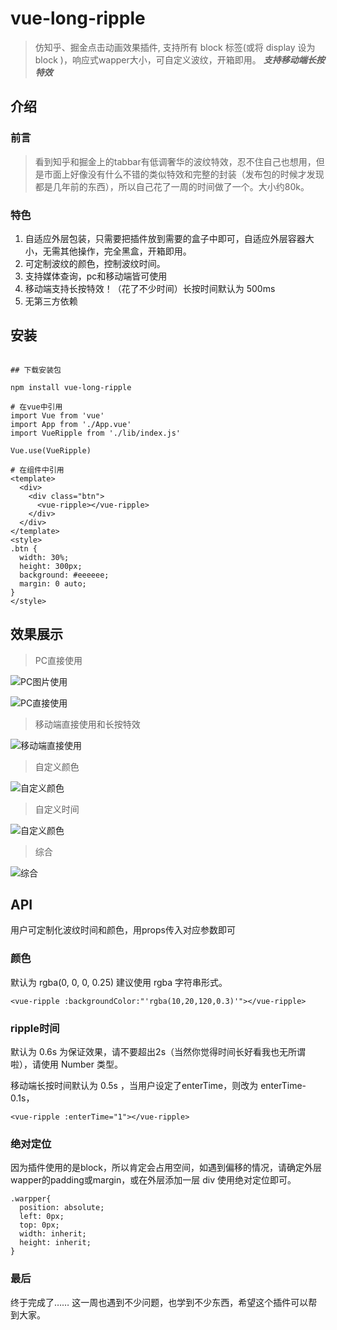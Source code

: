 # vue-long-ripple

> 仿知乎、掘金点击动画效果插件, 支持所有 block 标签(或将 display 设为 block )，响应式wapper大小，可自定义波纹，开箱即用。 ***支持移动端长按特效***

## 介绍

### 前言

> 看到知乎和掘金上的tabbar有低调奢华的波纹特效，忍不住自己也想用，但是市面上好像没有什么不错的类似特效和完整的封装（发布包的时候才发现都是几年前的东西），所以自己花了一周的时间做了一个。大小约80k。

### 特色

1. 自适应外层包装，只需要把插件放到需要的盒子中即可，自适应外层容器大小，无需其他操作，完全黑盒，开箱即用。
2. 可定制波纹的颜色，控制波纹时间。
3. 支持媒体查询，pc和移动端皆可使用
4. 移动端支持长按特效！（花了不少时间）长按时间默认为 500ms 
5. 无第三方依赖

## 安装

``` 

## 下载安装包

npm install vue-long-ripple

# 在vue中引用
import Vue from 'vue'
import App from './App.vue'
import VueRipple from './lib/index.js'

Vue.use(VueRipple)

# 在组件中引用
<template>
  <div>
    <div class="btn">
      <vue-ripple></vue-ripple>
    </div>
  </div>
</template>
<style>
.btn {
  width: 30%;
  height: 300px;
  background: #eeeeee;
  margin: 0 auto;
}
</style>
```

## 效果展示

> PC直接使用

![PC图片使用](https://github.com/ctts/vue-long-ripple/raw/master/static/img/1.gif)

![PC直接使用](https://github.com/ctts/vue-long-ripple/raw/master/static/img/1.gif)

> 移动端直接使用和长按特效

![移动端直接使用](https://github.com/ctts/vue-long-ripple/raw/master/static/img/2.gif)

> 自定义颜色

![自定义颜色](https://github.com/ctts/vue-long-ripple/raw/master/static/img/3.gif)

> 自定义时间

![自定义颜色](https://github.com/ctts/vue-long-ripple/raw/master/static/img/4.gif)

> 综合

![综合](https://github.com/ctts/vue-long-ripple/raw/master/static/img/5.gif)

## API

用户可定制化波纹时间和颜色，用props传入对应参数即可

### 颜色

默认为 rgba(0, 0, 0, 0.25) 建议使用 rgba 字符串形式。

``` 
<vue-ripple :backgroundColor:"'rgba(10,20,120,0.3)'"></vue-ripple>
```

### ripple时间

默认为 0.6s 为保证效果，请不要超出2s（当然你觉得时间长好看我也无所谓啦），请使用 Number 类型。

移动端长按时间默认为 0.5s ，当用户设定了enterTime，则改为 enterTime-0.1s，

``` 
<vue-ripple :enterTime="1"></vue-ripple>
```

### 绝对定位

因为插件使用的是block，所以肯定会占用空间，如遇到偏移的情况，请确定外层wapper的padding或margin，或在外层添加一层 div 使用绝对定位即可。
```
.warpper{
  position: absolute;
  left: 0px;
  top: 0px;
  width: inherit;
  height: inherit;
}
```

### 最后

终于完成了…… 这一周也遇到不少问题，也学到不少东西，希望这个插件可以帮到大家。
